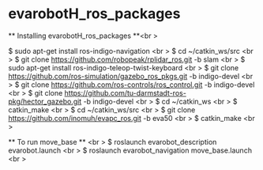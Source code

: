 # evarobotH_ros_packages
** Installing evarobotH_ros_packages **<br \>

$ sudo apt-get install ros-indigo-navigation <br \>
$ cd ~/catkin_ws/src <br \>
$ git clone https://github.com/robopeak/rplidar_ros.git -b slam <br \>
$ sudo apt-get install ros-indigo-teleop-twist-keyboard <br \>
$ git clone https://github.com/ros-simulation/gazebo_ros_pkgs.git -b indigo-devel <br \>
$ git clone https://github.com/ros-controls/ros_control.git -b indigo-devel <br \>
$ git clone https://github.com/tu-darmstadt-ros-pkg/hector_gazebo.git -b indigo-devel <br \>
$ cd ~/catkin_ws <br \>
$ catkin_make <br \>
$ cd ~/catkin_ws/src <br \>
$ git clone https://github.com/inomuh/evapc_ros.git -b eva50 <br \>
$ catkin_make <br \>

** To run move_base ** <br \>
$ roslaunch evarobot_description evarobot.launch <br \>
$ roslaunch evarobot_navigation move_base.launch <br \>
